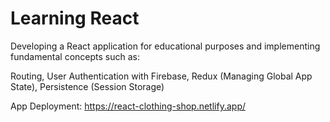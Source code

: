 # Learning React 

Developing a React application for educational purposes and implementing fundamental concepts such as:

Routing, User Authentication with Firebase, Redux (Managing Global App State), Persistence (Session Storage)

App Deployment:
https://react-clothing-shop.netlify.app/